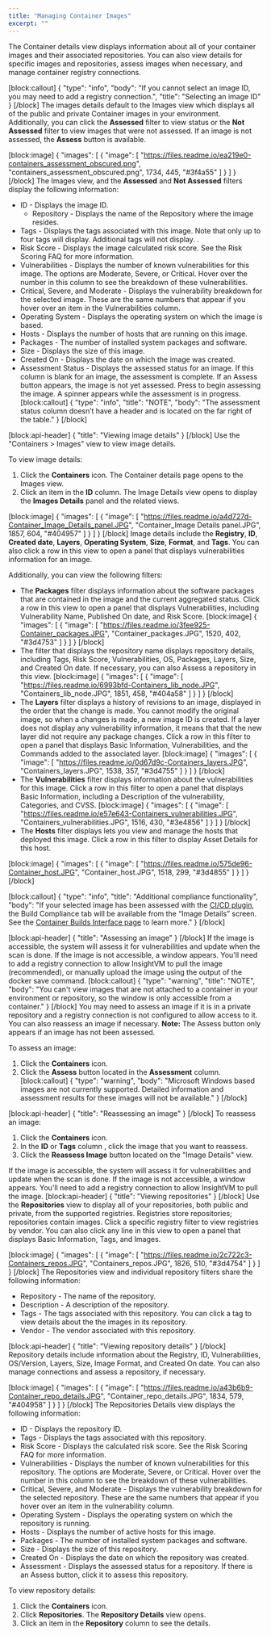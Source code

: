 ```yaml
---
title: "Managing Container Images"
excerpt: ""
---
```

The Container details view displays information about all of your  container images and their associated repositories. You can also view details for specific images and repositories, assess images when necessary, and manage container registry connections.

[block:callout]
{
  "type": "info",
  "body": "If you cannot select an image ID, you may need to add a registry connection.",
  "title": "Selecting an image ID"
}
[/block]
The images details default to the Images view which displays all of the public and private Container images in your environment. Additionally, you can click the **Assessed** filter to view status or the **Not Assessed** filter to view images that were not assessed.  If an image is not assessed, the **Assess** button is available.

[block:image]
{
  "images": [
    {
      "image": [
        "https://files.readme.io/ea219e0-containers_assessment_obscured.png",
        "containers_assessment_obscured.png",
        1734,
        445,
        "#3f4a55"
      ]
    }
  ]
}
[/block]
The Images view, and the **Assessed** and **Not Assessed** filters display the following information:
  * ID - Displays the image ID. 
    * Repository - Displays the name of the Repository where the image resides.
  * Tags - Displays the tags associated with this image. Note that only up to four tags will display. Additional tags will not display. . 
  * Risk Score - Displays the image calculated risk score. See the Risk Scoring FAQ for more information.
  * Vulnerabilities - Displays the number of known vulnerabilities for this image. The options are Moderate, Severe, or Critical. Hover over the number in this column to see the breakdown of these vulnerabilities. 
  * Critical, Severe, and Moderate - Displays the vulnerability breakdown for the selected image. These are the same numbers that appear if you hover over an item in the Vulnerabilities column. 
  * Operating System - Displays the operating system on which the image is based.
  * Hosts - Displays the number of hosts that are running on this image.
  * Packages - The number of installed system packages and software.
  * Size - Displays the size of this image.
  * Created On - Displays the date on which the image was created.
  * Assessment Status - Displays the assessed status for an image. If this column is blank for an image, the assessment is complete. If an Assess button appears, the image is not yet assessed. Press to begin assessing the image. A spinner appears while the assessment is in progress.
[block:callout]
{
  "type": "info",
  "title": "NOTE",
  "body": "The assessment status column doesn’t have a header and is located on the far right of the table."
}
[/block]

[block:api-header]
{
  "title": "Viewing image details"
}
[/block]
Use the "Containers > Images" view to view image details.  

To view image details:

1. Click the **Containers** icon. The Container details page opens to the Images view. 
2. Click an item in the **ID** column. The Image Details view opens to display the **Images Details** panel and the related views.


[block:image]
{
  "images": [
    {
      "image": [
        "https://files.readme.io/a4d727d-Container_Image_Details_panel.JPG",
        "Container_Image Details panel.JPG",
        1857,
        604,
        "#404957"
      ]
    }
  ]
}
[/block]
Image details include the **Registry**, **ID**, **Created date**, **Layers**, **Operating System**, **Size**, **Format**, and **Tags**. You can also click a row in this view to open a panel that displays vulnerabilities information for an image. 

Additionally, you can view the following filters:
  * The **Packages** filter displays information about the software packages that are contained in the image and the current aggregated status. Click a row in this view to open a panel that displays Vulnerabilities, including Vulnerability Name, Published On date, and Risk Score. 
[block:image]
{
  "images": [
    {
      "image": [
        "https://files.readme.io/3fee925-Container_packages.JPG",
        "Container_packages.JPG",
        1520,
        402,
        "#3d4753"
      ]
    }
  ]
}
[/block]
 * The filter that displays the repository name displays repository details, including Tags, Risk Score, Vulnerabilities, OS, Packages, Layers, Size, and Created On date. If necessary, you can also Assess a repository in this view.
[block:image]
{
  "images": [
    {
      "image": [
        "https://files.readme.io/6993bfd-Containers_lib_node.JPG",
        "Containers_lib_node.JPG",
        1851,
        458,
        "#404a58"
      ]
    }
  ]
}
[/block]
  * The **Layers** filter displays a history of revisions to an image, displayed in the order that the change is made. You cannot modify the original image, so when a changes is made, a new image ID is created. If a layer does not display any vulnerability information, it means that that the new layer did not require any package changes. Click a row in this filter to open a panel that displays Basic Information, Vulnerabilities, and the Commands added to the associated layer. 
[block:image]
{
  "images": [
    {
      "image": [
        "https://files.readme.io/0d67d9c-Containers_layers.JPG",
        "Containers_layers.JPG",
        1538,
        357,
        "#3d4755"
      ]
    }
  ]
}
[/block]
  * The **Vulnerabilities** filter displays information about the vulnerabilities for this image. Click a row in this filter to open a panel that displays Basic Information, including a Description of the vulnerability, Categories, and CVSS.
[block:image]
{
  "images": [
    {
      "image": [
        "https://files.readme.io/e57e643-Containers_vulnerabilities.JPG",
        "Containers_vulnerabilities.JPG",
        1516,
        430,
        "#3e4856"
      ]
    }
  ]
}
[/block]
  * The **Hosts** filter displays lets you view and manage the hosts that deployed this image. Click a row in this filter to display  Asset Details for this host.

[block:image]
{
  "images": [
    {
      "image": [
        "https://files.readme.io/575de96-Container_host.JPG",
        "Container_host.JPG",
        1518,
        299,
        "#3d4855"
      ]
    }
  ]
}
[/block]

[block:callout]
{
  "type": "info",
  "title": "Additional compliance functionality",
  "body": "If your selected image has been assessed with the [CI/CD plugin](https://insightvm.help.rapid7.com/v1.1/docs/containers-cicd-plugin), the Build Compliance tab will be available from the “Image Details” screen.  See the [Container Builds Interface page](https://insightvm.help.rapid7.com/v1.1/docs/containers-build-interface) to learn more."
}
[/block]

[block:api-header]
{
  "title": "Assessing an image"
}
[/block]
If the image is accessible, the system will assess it for vulnerabilities and update when the scan is done. If the image is not accessible, a window appears. You'll need to add a registry connection to allow InsightVM to pull the image (recommended), or manually upload the image using the output of the docker save command.
[block:callout]
{
  "type": "warning",
  "title": "NOTE",
  "body": "You can't view images that are not attached to a container in your environment or repository, so the window is only accessible from a container."
}
[/block]
You may need to assess an image if it is in a private repository and a registry connection is not configured to allow access to it.  You can also reassess an image if necessary.
**Note:** The Assess button only appears if an image has not been assessed. 

To assess an image: 

1. Click the **Containers** icon. 
2. Click the **Assess** button located in the **Assessment** column.
[block:callout]
{
  "type": "warning",
  "body": "Microsoft Windows based images are not currently supported. Detailed information and assessment results for these images will not be available."
}
[/block]

[block:api-header]
{
  "title": "Reassessing an image"
}
[/block]
To reassess an image: 

1. Click the **Containers** icon. 
2. In the **ID** or **Tags** column , click the image that you want to reassess. 
3. Click the **Reassess Image** button located on the "Image Details" view.

If the image is accessible, the system will assess it for vulnerabilities and update when the scan is done. If the image is not accessible, a window appears. You'll need to add a registry connection to allow InsightVM to pull the image. 
[block:api-header]
{
  "title": "Viewing repositories"
}
[/block]
Use the **Repositories** view to display all of your repositories, both public and private, from the supported registries. Registries store repositories; repositories contain images. Click a specific registry filter to view registries by vendor. You can also click any line in this view to open a panel that displays Basic Information, Tags, and Images.


[block:image]
{
  "images": [
    {
      "image": [
        "https://files.readme.io/2c722c3-Containers_repos.JPG",
        "Containers_repos.JPG",
        1826,
        510,
        "#3d4754"
      ]
    }
  ]
}
[/block]
The Repositories view and individual repository filters share the following information: 
  * Repository - The name of the repository.
  * Description - A description of the repository.
  * Tags - The tags associated with this repository. You can click a tag to view details about the the images in its repository.
  * Vendor - The vendor associated with this repository.

[block:api-header]
{
  "title": "Viewing repository details"
}
[/block]
Repository details include information about the Registry, ID, Vulnerabilities, OS/Version, Layers, Size, Image Format, and Created On date. You can also manage connections and assess a repository, if necessary.


[block:image]
{
  "images": [
    {
      "image": [
        "https://files.readme.io/a43b6b9-Container_repo_details.JPG",
        "Container_repo_details.JPG",
        1834,
        579,
        "#404958"
      ]
    }
  ]
}
[/block]
The Repositories Details view displays the following information:

  * ID - Displays the repository ID. 
  * Tags - Displays the tags associated with this repository.
  * Risk Score - Displays the calculated risk score. See the Risk Scoring FAQ for more information.
  * Vulnerabilities - Displays the number of known vulnerabilities for this repository. The options are Moderate, Severe, or Critical. Hover over the number in this column to see the breakdown of these vulnerabilities. 
  * Critical, Severe, and Moderate - Displays the vulnerability breakdown for the selected repository. These are the same numbers that appear if you hover over an item in the vulnerability column. 
  * Operating System - Displays the operating system on which the repository is running.
  *  Hosts - Displays the number of active hosts for this image.
  * Packages - The number of installed system packages and software.
  * Size - Displays the size of this repository.
  * Created On - Displays the date on which the repository was created.
  * Assessment - Displays the assessed status for a repository. If there is an Assess button, click it to assess this repository.  

To view repository details: 

1. Click the **Containers** icon. 
2. Click **Repositories**.  The **Repository Details** view opens. 
3. Click an item in the **Repository** column to see the details.